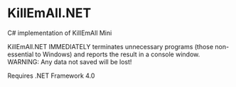 # KillEmAll.NET
C# implementation of KillEmAll Mini  
  
KillEmAll.NET IMMEDIATELY terminates unnecessary programs (those non-essential to Windows) and reports the result in a console window.  WARNING:  Any data not saved will be lost!  
  
Requires .NET Framework 4.0
